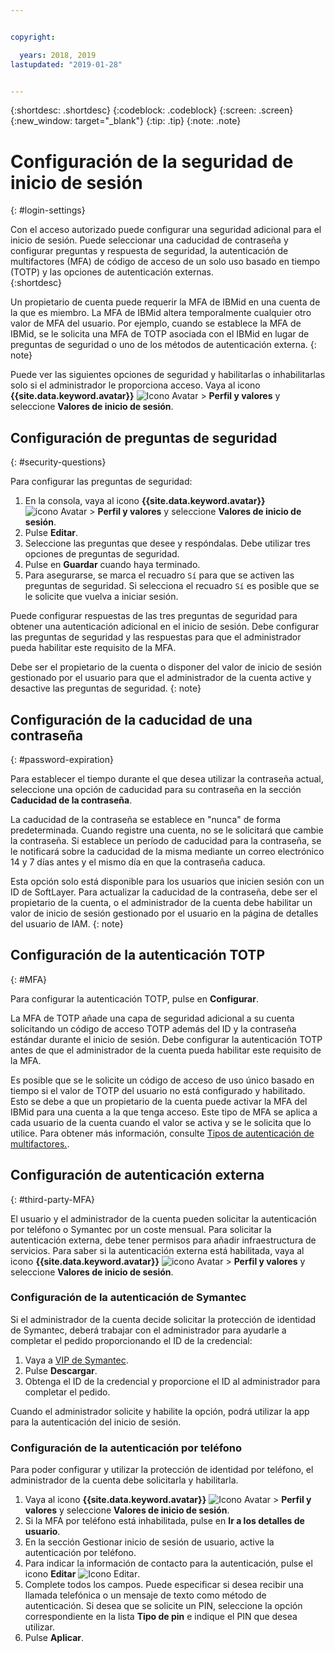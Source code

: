 ```yaml
---


copyright:

  years: 2018, 2019
lastupdated: "2019-01-28"


---
```


{:shortdesc: .shortdesc}
{:codeblock: .codeblock}
{:screen: .screen}
{:new_window: target="_blank"}
{:tip: .tip}
{:note: .note}


# Configuración de la seguridad de inicio de sesión
{: #login-settings}

Con el acceso autorizado puede configurar una seguridad adicional para el inicio de sesión. Puede seleccionar una caducidad de contraseña y configurar preguntas y respuesta de seguridad, la autenticación de multifactores (MFA) de código de acceso de un solo uso basado en tiempo (TOTP) y las opciones de autenticación externas.  
{:shortdesc}

Un propietario de cuenta puede requerir la MFA de IBMid en una cuenta de la que es miembro. La MFA de IBMid altera temporalmente cualquier otro valor de MFA del usuario. Por ejemplo, cuando se establece la MFA de IBMid, se le solicita una MFA de TOTP asociada con el IBMid en lugar de preguntas de seguridad o uno de los métodos de autenticación externa.
{: note}

Puede ver las siguientes opciones de seguridad y habilitarlas o inhabilitarlas solo si el administrador le proporciona acceso. Vaya al icono **{{site.data.keyword.avatar}}** ![Icono Avatar ](../icons/i-avatar-icon.svg) > **Perfil y valores** y seleccione **Valores de inicio de sesión**.

## Configuración de preguntas de seguridad
{: #security-questions}

Para configurar las preguntas de seguridad:
1. En la consola, vaya al icono **{{site.data.keyword.avatar}}** ![icono Avatar ](../icons/i-avatar-icon.svg) > **Perfil y valores** y seleccione **Valores de inicio de sesión**.
2. Pulse **Editar**.
3. Seleccione las preguntas que desee y respóndalas. Debe utilizar tres opciones de preguntas de seguridad.
4. Pulse en **Guardar** cuando haya terminado.  
5. Para asegurarse, se marca el recuadro `Sí` para que se activen las preguntas de seguridad. Si selecciona el recuadro `Sí` es posible que se le solicite que vuelva a iniciar sesión.  

Puede configurar respuestas de las tres preguntas de seguridad para obtener una autenticación adicional en el inicio de sesión. Debe configurar las preguntas de seguridad y las respuestas para que el administrador pueda habilitar este requisito de la MFA.

Debe ser el propietario de la cuenta o disponer del valor de inicio de sesión gestionado por el usuario para que el administrador de la cuenta active y desactive las preguntas de seguridad.
{: note}

## Configuración de la caducidad de una contraseña
{: #password-expiration}

Para establecer el tiempo durante el que desea utilizar la contraseña actual, seleccione una opción de caducidad para su contraseña en la sección **Caducidad de la contraseña**.

La caducidad de la contraseña se establece en "nunca" de forma predeterminada. Cuando registre una cuenta, no se le solicitará que cambie la contraseña. Si establece un período de caducidad para la contraseña, se le notificará sobre la caducidad de la misma mediante un correo electrónico 14 y 7 días antes y el mismo día en que la contraseña caduca.

Esta opción solo está disponible para los usuarios que inicien sesión con un ID de SoftLayer. Para actualizar la caducidad de la contraseña, debe ser el propietario de la cuenta, o el administrador de la cuenta debe habilitar un valor de inicio de sesión gestionado por el usuario en la página de detalles del usuario de IAM.
{: note}

## Configuración de la autenticación TOTP
{: #MFA}

Para configurar la autenticación TOTP, pulse en **Configurar**.

La MFA de TOTP añade una capa de seguridad adicional a su cuenta solicitando un código de acceso TOTP además del ID y la contraseña estándar durante el inicio de sesión. Debe configurar la autenticación TOTP antes de que el administrador de la cuenta pueda habilitar este requisito de la MFA.

Es posible que se le solicite un código de acceso de uso único basado en tiempo si el valor de TOTP del usuario no está configurado y habilitado. Esto se debe a que un propietario de la cuenta puede activar la MFA del IBMid para una cuenta a la que tenga acceso. Este tipo de MFA se aplica a cada usuario de la cuenta cuando el valor se activa y se le solicita que lo utilice. Para obtener más información, consulte [Tipos de autenticación de multifactores.](/docs/iam?topic=iam-types).


## Configuración de autenticación externa
{: #third-party-MFA}

El usuario y el administrador de la cuenta pueden solicitar la autenticación por teléfono o Symantec por un coste mensual. Para solicitar la autenticación externa, debe tener permisos para añadir infraestructura de servicios. Para saber si la autenticación externa está habilitada, vaya al icono **{{site.data.keyword.avatar}}** ![icono Avatar](../icons/i-avatar-icon.svg) > **Perfil y valores** y seleccione **Valores de inicio de sesión**.

### Configuración de la autenticación de Symantec

Si el administrador de la cuenta decide solicitar la protección de identidad de Symantec, deberá trabajar con el administrador para ayudarle a completar el pedido proporcionando el ID de la credencial:

1. Vaya a [VIP de Symantec](https://vip.symantec.com/).
2. Pulse **Descargar**.
3. Obtenga el ID de la credencial y proporcione el ID al administrador para completar el pedido.

Cuando el administrador solicite y habilite la opción, podrá utilizar la app para la autenticación del inicio de sesión.

### Configuración de la autenticación por teléfono

Para poder configurar y utilizar la protección de identidad por teléfono, el administrador de la cuenta debe solicitarla y habilitarla.

1. Vaya al icono **{{site.data.keyword.avatar}}** ![Icono Avatar ](../icons/i-avatar-icon.svg) > **Perfil y valores** y seleccione **Valores de inicio de sesión**.
2. Si la MFA por teléfono está inhabilitada, pulse en **Ir a los detalles de usuario**.
3. En la sección Gestionar inicio de sesión de usuario, active la autenticación por teléfono.
4. Para indicar la información de contacto para la autenticación, pulse el icono **Editar** ![Icono Editar](../icons/edit-tagging.svg).
5. Complete todos los campos. Puede especificar si desea recibir una llamada telefónica o un mensaje de texto como método de autenticación. Si desea que se solicite un PIN, seleccione la opción correspondiente en la lista **Tipo de pin** e indique el PIN que desea utilizar.  
6. Pulse **Aplicar**.
